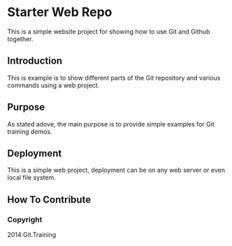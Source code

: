 # Starter Web Repo
 This is a simple website project for showing how 
 to use Git and Github together.
## Introduction

This is example is to show different parts of the Git
 repository and various commands using a web project.
## Purpose
As stated adove, the main purpose is to provide 
simple examples for Git training demos.
## Deployment
This is a simple web project, deployment can be on any web server
or even local file system.
## How To Contribute

### Copyright

2014 Git.Training